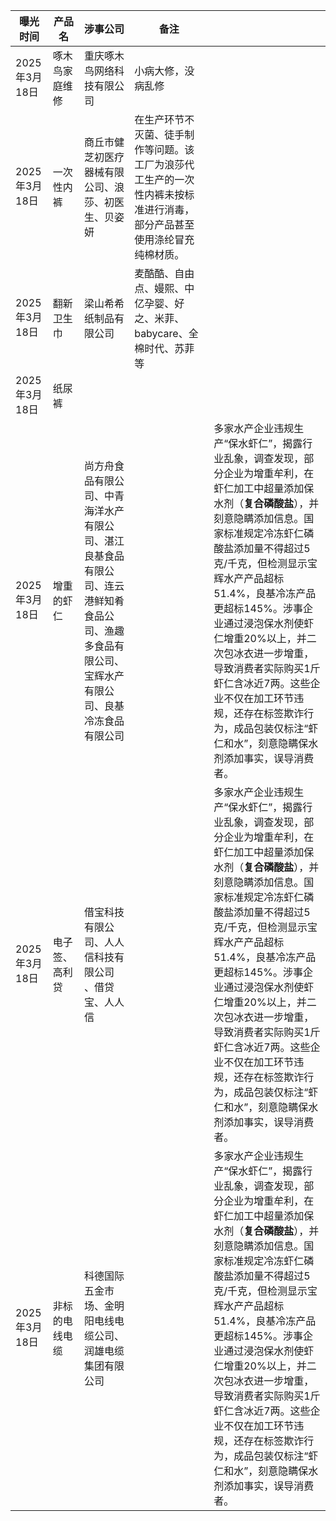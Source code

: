 | 曝光时间       | 产品名     | 涉事公司                                                                     | 备注                                                          |                                                                                                                                                                                                                                                    |
|------------|---------|--------------------------------------------------------------------------|-------------------------------------------------------------|----------------------------------------------------------------------------------------------------------------------------------------------------------------------------------------------------------------------------------------------------|
| 2025年3月18日 | 啄木鸟家庭维修 | 重庆啄木鸟网络科技有限公司                                                            | 小病大修，没病乱修                                                   |    
| 2025年3月18日 | 一次性内裤   | 商丘市健芝初医疗器械有限公司、浪莎、初医生、贝姿妍                                                | 在生产环节不灭菌、徒手制作等问题。该工厂为浪莎代工生产的一次性内裤未按标准进行消毒，部分产品甚至使用涤纶冒充纯棉材质。 |    
| 2025年3月18日 | 翻新卫生巾   | 梁山希希纸制品有限公司                                                              | 麦酷酷、自由点、嫚熙、中亿孕婴、好之、米菲、babycare、全棉时代、苏菲等                     |    
| 2025年3月18日 | 纸尿裤     |                                                                          |                                                             |                                                                                                                                                                                                                                                    |   |
| 2025年3月18日 | 增重的虾仁   | 尚方舟食品有限公司、中青海洋水产有限公司、湛江良基食品有限公司、连云港鲜知肴食品公司、渔趣多食品有限公司、宝辉水产有限公司、良基冷冻食品有限公司 |                                                             | 多家水产企业违规生产“保水虾仁”，揭露行业乱象，调查发现，部分企业为增重牟利，在虾仁加工中超量添加保水剂（**复合磷酸盐**），并刻意隐瞒添加信息。国家标准规定冷冻虾仁磷酸盐添加量不得超过5克/千克，但检测显示宝辉水产产品超标51.4%，良基冷冻产品更超标145%。涉事企业通过浸泡保水剂使虾仁增重20%以上，并二次包冰衣进一步增重，导致消费者实际购买1斤虾仁含冰近7两。这些企业不仅在加工环节违规，还存在标签欺诈行为，成品包装仅标注“虾仁和水”，刻意隐瞒保水剂添加事实，误导消费者。 |   |
| 2025年3月18日 | 电子签、高利贷 | 借宝科技有限公司、人人信科技有限公司 、借贷宝、人人信                                              |                                                             | 多家水产企业违规生产“保水虾仁”，揭露行业乱象，调查发现，部分企业为增重牟利，在虾仁加工中超量添加保水剂（**复合磷酸盐**），并刻意隐瞒添加信息。国家标准规定冷冻虾仁磷酸盐添加量不得超过5克/千克，但检测显示宝辉水产产品超标51.4%，良基冷冻产品更超标145%。涉事企业通过浸泡保水剂使虾仁增重20%以上，并二次包冰衣进一步增重，导致消费者实际购买1斤虾仁含冰近7两。这些企业不仅在加工环节违规，还存在标签欺诈行为，成品包装仅标注“虾仁和水”，刻意隐瞒保水剂添加事实，误导消费者。 |   |
| 2025年3月18日 | 非标的电线电缆 | 科德国际五金市场、金明阳电线电缆公司、润雄电缆集团有限公司                                            |                                                             | 多家水产企业违规生产“保水虾仁”，揭露行业乱象，调查发现，部分企业为增重牟利，在虾仁加工中超量添加保水剂（**复合磷酸盐**），并刻意隐瞒添加信息。国家标准规定冷冻虾仁磷酸盐添加量不得超过5克/千克，但检测显示宝辉水产产品超标51.4%，良基冷冻产品更超标145%。涉事企业通过浸泡保水剂使虾仁增重20%以上，并二次包冰衣进一步增重，导致消费者实际购买1斤虾仁含冰近7两。这些企业不仅在加工环节违规，还存在标签欺诈行为，成品包装仅标注“虾仁和水”，刻意隐瞒保水剂添加事实，误导消费者。 |   |
